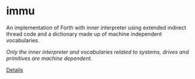 # immu

An implementation of Forth with inner interpreter using extended indirect thread code and a dictionary made up of machine independent vocabularies. 
  
_Only the inner interpreter and vocabularies related to systems, drives and primitives are machine dependent._

[Details](https://github.com/agsb/immu/blob/main/Details.md)
